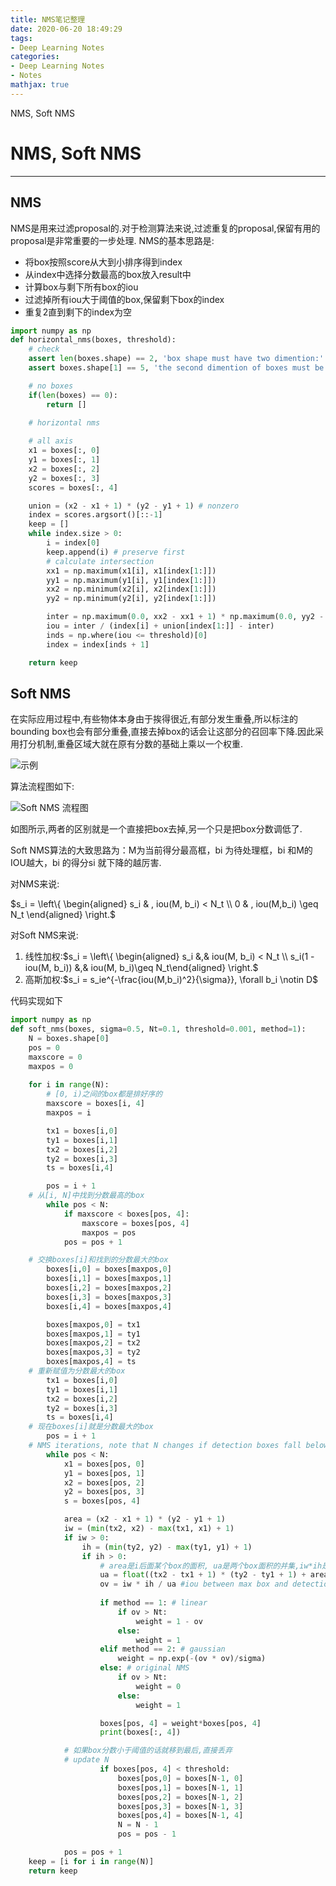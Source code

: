 ```yaml
---
title: NMS笔记整理
date: 2020-06-20 18:49:29
tags:
- Deep Learning Notes
categories:
- Deep Learning Notes
- Notes
mathjax: true
---
```


NMS, Soft NMS
<!--more-->

# NMS, Soft NMS
***

## NMS

NMS是用来过滤proposal的.对于检测算法来说,过滤重复的proposal,保留有用的proposal是非常重要的一步处理.
NMS的基本思路是:
- 将box按照score从大到小排序得到index
- 从index中选择分数最高的box放入result中
- 计算box与剩下所有box的iou
- 过滤掉所有iou大于阈值的box,保留剩下box的index
- 重复2直到剩下的index为空
```python
import numpy as np
def horizontal_nms(boxes, threshold):
    # check
    assert len(boxes.shape) == 2, 'box shape must have two dimention:' + str(len(boxes.shape))
    assert boxes.shape[1] == 5, 'the second dimention of boxes must be 5:' + str(boxes.shape[1])

    # no boxes
    if(len(boxes) == 0):
        return []
    
    # horizontal nms

    # all axis
    x1 = boxes[:, 0]
    y1 = boxes[:, 1]
    x2 = boxes[:, 2]
    y2 = boxes[:, 3]
    scores = boxes[:, 4]

    union = (x2 - x1 + 1) * (y2 - y1 + 1) # nonzero
    index = scores.argsort()[::-1]
    keep = []
    while index.size > 0:
        i = index[0]
        keep.append(i) # preserve first
        # calculate intersection
        xx1 = np.maximum(x1[i], x1[index[1:]])
        yy1 = np.maximum(y1[i], y1[index[1:]])
        xx2 = np.minimum(x2[i], x2[index[1:]])
        yy2 = np.minimum(y2[i], y2[index[1:]])

        inter = np.maximum(0.0, xx2 - xx1 + 1) * np.maximum(0.0, yy2 - yy1 + 1)
        iou = inter / (index[i] + union[index[1:]] - inter)
        inds = np.where(iou <= threshold)[0]
        index = index[inds + 1]

    return keep
```

## Soft NMS
在实际应用过程中,有些物体本身由于挨得很近,有部分发生重叠,所以标注的bounding box也会有部分重叠,直接去掉box的话会让这部分的召回率下降.因此采用打分机制,重叠区域大就在原有分数的基础上乘以一个权重.

![示例](./soft_nms.jpg)

算法流程图如下:

![Soft NMS 流程图](./soft_nms_pipeline.jpg)

如图所示,两者的区别就是一个直接把box去掉,另一个只是把box分数调低了.

Soft NMS算法的大致思路为：M为当前得分最高框，bi 为待处理框，bi 和M的IOU越大，bi 的得分si 就下降的越厉害.

对NMS来说:

$s_i = \left\{ \begin{aligned} s_i & ,  iou(M, b_i) < N_t \\ 0 & , iou(M,b_i) \geq N_t  \end{aligned} \right.$

对Soft NMS来说:

1. 线性加权:$s_i = \left\{ \begin{aligned} s_i &,& iou(M, b_i) < N_t \\ s_i(1 - iou(M, b_i)) &,& iou(M, b_i)\geq N_t\end{aligned} \right.$
2. 高斯加权:$s_i = s_ie^{-\frac{iou(M,b_i)^2}{\sigma}}, \forall b_i \notin D$

代码实现如下

```python
import numpy as np
def soft_nms(boxes, sigma=0.5, Nt=0.1, threshold=0.001, method=1):
    N = boxes.shape[0]
    pos = 0
    maxscore = 0
    maxpos = 0
	
    for i in range(N):
    	# [0, i)之间的box都是排好序的
        maxscore = boxes[i, 4]
        maxpos = i

        tx1 = boxes[i,0]
        ty1 = boxes[i,1]
        tx2 = boxes[i,2]
        ty2 = boxes[i,3]
        ts = boxes[i,4]

        pos = i + 1
    # 从[i, N]中找到分数最高的box
        while pos < N:
            if maxscore < boxes[pos, 4]:
                maxscore = boxes[pos, 4]
                maxpos = pos
            pos = pos + 1

    # 交换boxes[i]和找到的分数最大的box
        boxes[i,0] = boxes[maxpos,0]
        boxes[i,1] = boxes[maxpos,1]
        boxes[i,2] = boxes[maxpos,2]
        boxes[i,3] = boxes[maxpos,3]
        boxes[i,4] = boxes[maxpos,4]

        boxes[maxpos,0] = tx1
        boxes[maxpos,1] = ty1
        boxes[maxpos,2] = tx2
        boxes[maxpos,3] = ty2
        boxes[maxpos,4] = ts
	# 重新赋值为分数最大的box
        tx1 = boxes[i,0]
        ty1 = boxes[i,1]
        tx2 = boxes[i,2]
        ty2 = boxes[i,3]
        ts = boxes[i,4]
	# 现在boxes[i]就是分数最大的box
        pos = i + 1
    # NMS iterations, note that N changes if detection boxes fall below threshold
        while pos < N:
            x1 = boxes[pos, 0]
            y1 = boxes[pos, 1]
            x2 = boxes[pos, 2]
            y2 = boxes[pos, 3]
            s = boxes[pos, 4]

            area = (x2 - x1 + 1) * (y2 - y1 + 1)
            iw = (min(tx2, x2) - max(tx1, x1) + 1)
            if iw > 0:
                ih = (min(ty2, y2) - max(ty1, y1) + 1)
                if ih > 0:
                	# area是i后面某个box的面积, ua是两个box面积的并集,iw*ih是交集
                    ua = float((tx2 - tx1 + 1) * (ty2 - ty1 + 1) + area - iw * ih)
                    ov = iw * ih / ua #iou between max box and detection box
					
                    if method == 1: # linear
                        if ov > Nt:
                            weight = 1 - ov
                        else:
                            weight = 1
                    elif method == 2: # gaussian
                        weight = np.exp(-(ov * ov)/sigma)
                    else: # original NMS
                        if ov > Nt:
                            weight = 0
                        else:
                            weight = 1

                    boxes[pos, 4] = weight*boxes[pos, 4]
                    print(boxes[:, 4])

            # 如果box分数小于阈值的话就移到最后,直接丢弃
            # update N
                    if boxes[pos, 4] < threshold:
                        boxes[pos,0] = boxes[N-1, 0]
                        boxes[pos,1] = boxes[N-1, 1]
                        boxes[pos,2] = boxes[N-1, 2]
                        boxes[pos,3] = boxes[N-1, 3]
                        boxes[pos,4] = boxes[N-1, 4]
                        N = N - 1
                        pos = pos - 1

            pos = pos + 1
    keep = [i for i in range(N)]
    return keep
```